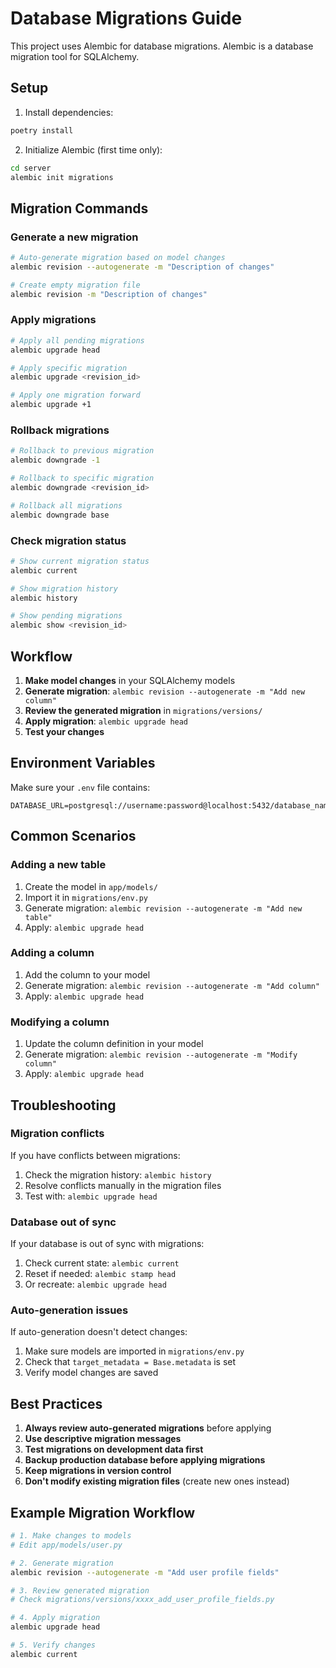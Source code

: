 # Database Migrations Guide

This project uses Alembic for database migrations. Alembic is a database migration tool for SQLAlchemy.

## Setup

1. Install dependencies:
```bash
poetry install
```

2. Initialize Alembic (first time only):
```bash
cd server
alembic init migrations
```

## Migration Commands

### Generate a new migration
```bash
# Auto-generate migration based on model changes
alembic revision --autogenerate -m "Description of changes"

# Create empty migration file
alembic revision -m "Description of changes"
```

### Apply migrations
```bash
# Apply all pending migrations
alembic upgrade head

# Apply specific migration
alembic upgrade <revision_id>

# Apply one migration forward
alembic upgrade +1
```

### Rollback migrations
```bash
# Rollback to previous migration
alembic downgrade -1

# Rollback to specific migration
alembic downgrade <revision_id>

# Rollback all migrations
alembic downgrade base
```

### Check migration status
```bash
# Show current migration status
alembic current

# Show migration history
alembic history

# Show pending migrations
alembic show <revision_id>
```

## Workflow

1. **Make model changes** in your SQLAlchemy models
2. **Generate migration**: `alembic revision --autogenerate -m "Add new column"`
3. **Review the generated migration** in `migrations/versions/`
4. **Apply migration**: `alembic upgrade head`
5. **Test your changes**

## Environment Variables

Make sure your `.env` file contains:
```
DATABASE_URL=postgresql://username:password@localhost:5432/database_name
```

## Common Scenarios

### Adding a new table
1. Create the model in `app/models/`
2. Import it in `migrations/env.py`
3. Generate migration: `alembic revision --autogenerate -m "Add new table"`
4. Apply: `alembic upgrade head`

### Adding a column
1. Add the column to your model
2. Generate migration: `alembic revision --autogenerate -m "Add column"`
3. Apply: `alembic upgrade head`

### Modifying a column
1. Update the column definition in your model
2. Generate migration: `alembic revision --autogenerate -m "Modify column"`
3. Apply: `alembic upgrade head`

## Troubleshooting

### Migration conflicts
If you have conflicts between migrations:
1. Check the migration history: `alembic history`
2. Resolve conflicts manually in the migration files
3. Test with: `alembic upgrade head`

### Database out of sync
If your database is out of sync with migrations:
1. Check current state: `alembic current`
2. Reset if needed: `alembic stamp head`
3. Or recreate: `alembic upgrade head`

### Auto-generation issues
If auto-generation doesn't detect changes:
1. Make sure models are imported in `migrations/env.py`
2. Check that `target_metadata = Base.metadata` is set
3. Verify model changes are saved

## Best Practices

1. **Always review auto-generated migrations** before applying
2. **Use descriptive migration messages**
3. **Test migrations on development data first**
4. **Backup production database before applying migrations**
5. **Keep migrations in version control**
6. **Don't modify existing migration files** (create new ones instead)

## Example Migration Workflow

```bash
# 1. Make changes to models
# Edit app/models/user.py

# 2. Generate migration
alembic revision --autogenerate -m "Add user profile fields"

# 3. Review generated migration
# Check migrations/versions/xxxx_add_user_profile_fields.py

# 4. Apply migration
alembic upgrade head

# 5. Verify changes
alembic current
``` 